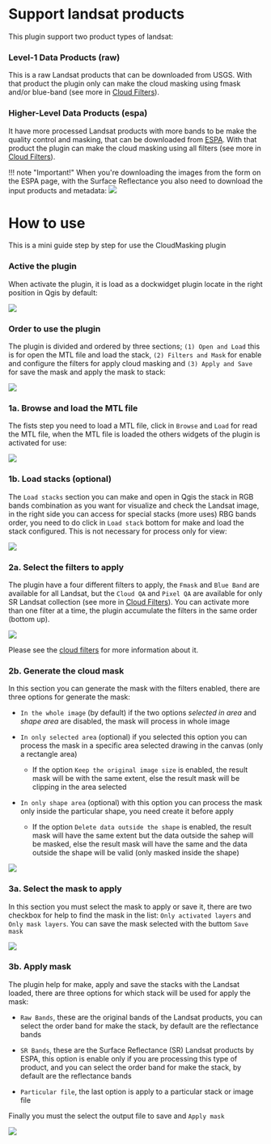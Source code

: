 # Support landsat products

This plugin support two product types of landsat:

### Level-1 Data Products (raw)

This is a raw Landsat products that can be downloaded from USGS. With that product the plugin only can make the cloud masking using fmask and/or blue-band (see more in [Cloud Filters](cloud_filters.md)).

### Higher-Level Data Products (espa)

It have more processed Landsat products with more bands to be make the quality control and masking, that can be downloaded from [ESPA](https://espa.cr.usgs.gov/ordering/now). With that product the plugin can make the cloud masking using all filters (see more in [Cloud Filters](cloud_filters.md)).

!!! note "Important!"
    When you're downloading the images from the form on the ESPA page, with the Surface Reflectance you also need to download the input products and metadata:
    ![](img/espa_products_needed.png)

# How to use

This is a mini guide step by step for use the CloudMasking plugin

### Active the plugin

When activate the plugin, it is load as a dockwidget plugin locate in the right position in Qgis by default:

![](img/how_to_use_01.png)

### Order to use the plugin

The plugin is divided and ordered by three sections; `(1) Open and Load` this is for open the MTL file and load the stack, `(2) Filters and Mask` for enable and configure the filters for apply cloud masking and `(3) Apply and Save` for save the mask and apply the mask to stack:

![](img/how_to_use_02.png)

### 1a. Browse and load the MTL file

The fists step you need to load a MTL file, click in `Browse` and `Load` for read the MTL file, when the MTL file is loaded the others widgets of the plugin is activated for use:

![](img/how_to_use_03.png)

### 1b. Load stacks (optional)

The `Load stacks` section you can make and open in Qgis the stack in RGB bands combination as you want for visualize and check the Landsat image, in the right side you can access for special stacks (more uses) RBG bands order, you need to do click in `Load stack` bottom for make and load the stack configured. This is not necessary for process only for view:

![](img/how_to_use_04.png)

### 2a. Select the filters to apply

The plugin have a four different filters to apply, the `Fmask` and `Blue Band` are available for all Landsat, but the `Cloud QA` and `Pixel QA` are available for only SR Landsat collection (see more in [Cloud Filters](cloud_filters.md)). You can activate more than one filter at a time, the plugin accumulate the filters in the same order (bottom up).

![](img/how_to_use_05.png)

Please see the [cloud filters](cloud_filters.md) for more information about it.

### 2b. Generate the cloud mask

In this section you can generate the mask with the filters enabled, there are three options for generate the mask:

- `In the whole image` (by default) if the two options _selected in area_ and _shape area_ are disabled, the mask will process in whole image

- `In only selected area` (optional) if you selected this option you can process the mask in a specific area selected drawing in the canvas (only a rectangle area)

    - If the option `Keep the original image size` is enabled, the result mask will be with the same extent, else the result mask will be clipping in the area selected

- `In only shape area` (optional) with this option you can process the mask only inside the particular shape, you need create it before apply

    - If the option `Delete data outside the shape` is enabled, the result mask will have the same extent but the data outside the sahep will be masked, else the result mask will have the same and the data outside the shape will be valid (only masked inside the shape)

![](img/how_to_use_06.png)

### 3a. Select the mask to apply

In this section you must select the mask to apply or save it, there are two checkbox for help to find the mask in the list: `Only activated layers` and `Only mask layers`. You can save the mask selected with the buttom `Save mask`

![](img/how_to_use_07.png)

### 3b. Apply mask

The plugin help for make, apply and save the stacks with the Landsat loaded, there are three options for which stack will be used for apply the mask:

- `Raw Bands`, these are the original bands of the Landsat products, you can select the order band for make the stack, by default are the reflectance bands

- `SR Bands`, these are the Surface Reflectance (SR) Landsat products by ESPA, this option is enable only if you are processing this type of product, and you can select the order band for make the stack, by default are the reflectance bands

- `Particular file`, the last option is apply to a particular stack or image file

Finally you must the select the output file to save and `Apply mask`

![](img/how_to_use_08.png)


